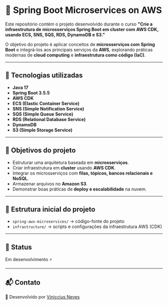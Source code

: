 # 🚀 Spring Boot Microservices on AWS

Este repositório contém o projeto desenvolvido durante o curso **"Crie a infraestrutura de microsserviços Spring Boot em cluster com AWS CDK, usando ECS, SNS, SQS, RDS, DynamoDB e S3."**

O objetivo do projeto é aplicar conceitos de **microsserviços com Spring Boot** e integrá-los aos principais serviços da **AWS**, explorando práticas modernas de **cloud computing** e **infraestrutura como código (IaC)**.

---

## 📌 Tecnologias utilizadas
- **Java 17**
- **Spring Boot 3.5.5**
- **AWS CDK**
- **ECS (Elastic Container Service)**
- **SNS (Simple Notification Service)**
- **SQS (Simple Queue Service)**
- **RDS (Relational Database Service)**
- **DynamoDB**
- **S3 (Simple Storage Service)**

---

## 🎯 Objetivos do projeto
- Estruturar uma arquitetura baseada em **microsserviços**.
- Criar infraestrutura em **cluster** usando **AWS CDK**.
- Integrar os microsserviços com **filas, tópicos, bancos relacionais e NoSQL**.
- Armazenar arquivos no **Amazon S3**.
- Demonstrar boas práticas de **deploy e escalabilidade** na nuvem.

---

## 📂 Estrutura inicial do projeto
- `spring-aws-microservices/` → código-fonte do projeto
- `infrastructure/` → scripts e configurações da infraestrutura AWS (CDK)

---

## 🚧 Status
Em desenvolvimento ⚡

---

## 📬 Contato
📌 Desenvolvido por [Viniccius Neves](https://www.linkedin.com/in/viniccius-neves)  
